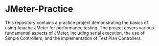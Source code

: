 # JMeter-Practice
This repository contains a practice project demonstrating the basics of using Apache JMeter for performance testing. The project covers various fundamental aspects of JMeter, including serial execution, the use of Simple Controllers, and the implementation of Test Plan Controllers.
